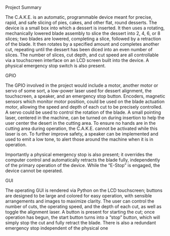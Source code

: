 Project Summary

The C.A.K.E. is an automatic, programmable device meant for precise, rapid, and safe
slicing of pies, cakes, and other flat, round desserts. The device is a small box into which a
dessert is inserted. It then uses a rotating, mechanically lowered blade assembly to slice the
dessert into 2, 4, 6, or 8 slices; two blades are lowered, completing a slice, followed by a
retraction of the blade. It then rotates by a specified amount and completes another cut,
repeating until the dessert has been diced into an even number of slices. The number of slices,
cut depth, and cut speed are all controllable via a touchscreen interface on an LCD screen built
into the device. A physical emergency stop switch is also present.

GPIO

The GPIO involved in the project would include a motor, another motor or servo of some
sort, a low-power laser used for dessert alignment, the touchscreen, a speaker, and an
emergency stop button. Encoders, magnetic sensors which monitor motor position, could be
used on the blade actuation motor, allowing the speed and depth of each cut to be precisely
controlled. A servo could be used to control the rotation of the blade.
A small pointing laser, centered in the machine, can be turned on during insertion to help
the user center the desert in the cutting area. To ensure no hands are in the cutting area during
operation, the C.A.K.E. cannot be activated while this laser is on. To further improve safety, a
speaker can be implemented and used to emit a low tone, to alert those around the machine
when it is in operation.

Importantly a physical emergency stop is also present; it overrides the computer control
and automatically retracts the blade fully, independently of the primary operation of the device.
While the “E-Stop” is engaged, the device cannot be operated.

GUI

The operating GUI is rendered via Python on the LCD touchscreen; buttons are
designed to be large and colored for easy operation, with sensible arrangements and images to
maximize clarity. The user can control the number of cuts, the operating speed, and the depth of
each cut, as well as toggle the alignment laser. A button is present for starting the cut; once
operation has begun, the start button turns into a “stop” button, which will simply stop the cut
and fully retract the blade. There is also a redundant emergency stop independent of the
physical one